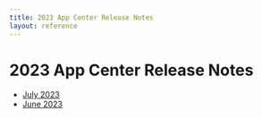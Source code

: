 ```yaml
---
title: 2023 App Center Release Notes
layout: reference
---
```


# 2023 App Center Release Notes

* [July 2023](./app-center-2023-07-27.html)
* [June 2023](./app-center-2023-06-02.html)

